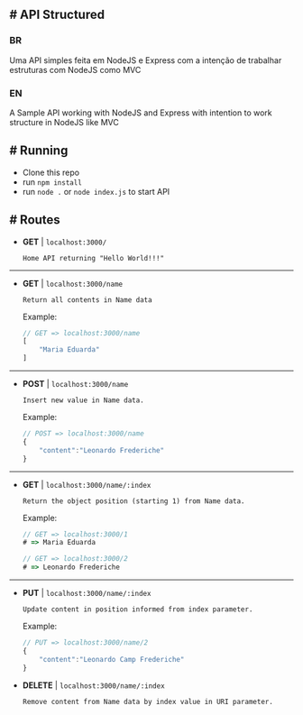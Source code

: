 ## # API Structured

### BR

Uma API simples feita em NodeJS e Express com a intenção de trabalhar estruturas com NodeJS como MVC

### EN

A Sample API working with NodeJS and Express with intention to work structure in NodeJS like MVC


## # Running

- Clone this repo
- run `npm install`
- run `node .` or `node index.js` to start API

## # Routes

- **GET** | `localhost:3000/`
    ```
    Home API returning "Hello World!!!"
    ```

---

- **GET** | `localhost:3000/name`

    ```
    Return all contents in Name data
    ```

    Example:
    ```js
    // GET => localhost:3000/name
    [
        "Maria Eduarda"
    ]
    ```

---

- **POST** | `localhost:3000/name`

    ```
    Insert new value in Name data.
    ```
    
    Example:
    ```js
    // POST => localhost:3000/name
    {
        "content":"Leonardo Frederiche"
    }
    ```

---

- **GET** | `localhost:3000/name/:index`

    ```
    Return the object position (starting 1) from Name data.
    ```

    Example:
    ```js
    // GET => localhost:3000/1
    # => Maria Eduarda

    // GET => localhost:3000/2
    # => Leonardo Frederiche
    ```

---

- **PUT** | `localhost:3000/name/:index`
    ```
    Update content in position informed from index parameter.
    ```

    Example:
    ```js
    // PUT => localhost:3000/name/2
    {
        "content":"Leonardo Camp Frederiche"
    }
    ```

- **DELETE** | `localhost:3000/name/:index`
    ```
    Remove content from Name data by index value in URI parameter.
    ```